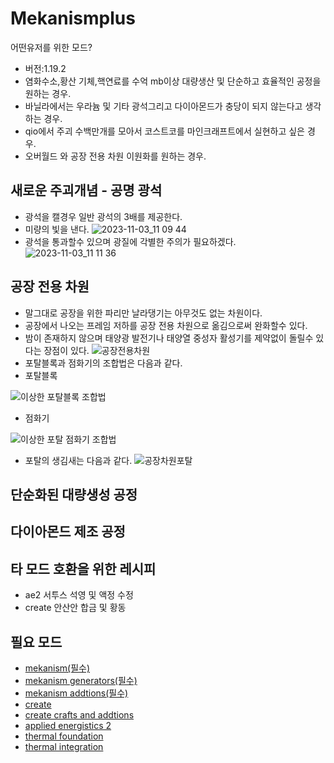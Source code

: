 # Mekanismplus
어떤유저를 위한 모드?
- 버전:1.19.2
- 염화수소,황산 기체,핵연료를 수억 mb이상 대량생산 및 단순하고 효율적인 공정을 원하는 경우.
- 바닐라에서는 우라늄 및 기타 광석그리고 다이아몬드가 충당이 되지 않는다고 생각하는 경우.
- qio에서 주괴 수백만개를 모아서 코스트코를 마인크래프트에서 실현하고 싶은 경우.
- 오버월드 와 공장 전용 차원 이원화를 원하는 경우.
## 새로운 주괴개념 - 공명 광석
- 광석을 캘경우 일반 광석의 3배를 제공한다.
- 미량의 빛을 낸다.
![2023-11-03_11 09 44](https://github.com/MDFDthejake/Mekanismplus/assets/149676229/193c145a-86a3-464e-b8f8-212083c2390c)
- 광석을 통과할수 있으며 광질에 각별한 주의가 필요하겠다.
![2023-11-03_11 11 36](https://github.com/MDFDthejake/Mekanismplus/assets/149676229/20c4eb62-39c1-41f1-83a3-3486a21e470c)
## 공장 전용 차원
- 말그대로 공장을 위한 파리만 날라댕기는 아무것도 없는 차원이다.
- 공장에서 나오는 프레임 저하를 공장 전용 차원으로 옮김으로써 완화할수 있다.
- 밤이 존재하지 않으며 태양광 발전기나 태양열 중성자 활성기를 제약없이 돌릴수 있다는 장점이 있다.
![공장전용차원](https://github.com/MDFDthejake/Mekanismplus/assets/149676229/9b2b8ba9-f435-4396-9f00-20388abca413)
- 포탈블록과 점화기의 조합법은 다음과 같다.
- 포탈블록
  
![이상한 포탈블록 조합법](https://github.com/MDFDthejake/Mekanismplus/assets/149676229/01376569-85eb-409e-8672-2fc5ee183e98)
- 점화기
  
![이상한 포탈 점화기 조합법](https://github.com/MDFDthejake/Mekanismplus/assets/149676229/6c2bc810-37c5-42c7-873d-748ca9870008)
- 포탈의 생김새는 다음과 같다.
![공장차원포탈](https://github.com/MDFDthejake/Mekanismplus/assets/149676229/73eca4db-8ab0-4a45-9240-945d0a0f65f9)
## 단순화된 대량생성 공정
## 다이아몬드 제조 공정
## 타 모드 호환을 위한 레시피
- ae2 서투스 석영 및 액정 수정
- create 안산안 합금 및 황동
## 필요 모드
- [mekanism(필수)](https://www.curseforge.com/minecraft/mc-mods/mekanism)
- [mekanism generators(필수)](https://www.curseforge.com/minecraft/mc-mods/mekanism-generators)
- [mekanism addtions(필수)](https://www.curseforge.com/minecraft/mc-mods/mekanism-additions)
- [create](https://www.curseforge.com/minecraft/mc-mods/create)
- [create crafts and addtions](https://www.curseforge.com/minecraft/mc-mods/createaddition)
- [applied energistics 2](https://www.curseforge.com/minecraft/mc-mods/applied-energistics-2)
- [thermal foundation](https://www.curseforge.com/minecraft/mc-mods/thermal-foundation)
- [thermal integration](https://www.curseforge.com/minecraft/mc-mods/thermal-integration)
